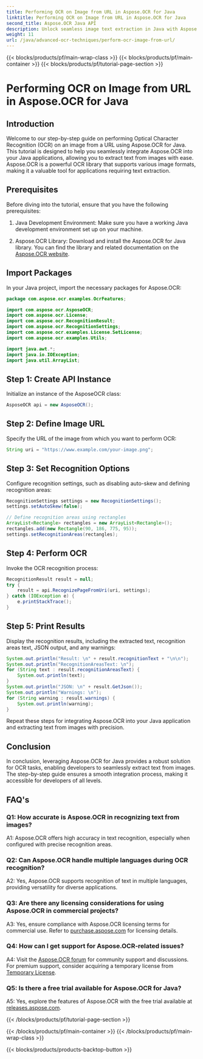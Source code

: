 ```yaml
---
title: Performing OCR on Image from URL in Aspose.OCR for Java
linktitle: Performing OCR on Image from URL in Aspose.OCR for Java
second_title: Aspose.OCR Java API
description: Unlock seamless image text extraction in Java with Aspose.OCR. High accuracy OCR with easy integration.
weight: 11
url: /java/advanced-ocr-techniques/perform-ocr-image-from-url/
---
```


{{< blocks/products/pf/main-wrap-class >}}
{{< blocks/products/pf/main-container >}}
{{< blocks/products/pf/tutorial-page-section >}}

# Performing OCR on Image from URL in Aspose.OCR for Java

## Introduction

Welcome to our step-by-step guide on performing Optical Character Recognition (OCR) on an image from a URL using Aspose.OCR for Java. This tutorial is designed to help you seamlessly integrate Aspose.OCR into your Java applications, allowing you to extract text from images with ease. Aspose.OCR is a powerful OCR library that supports various image formats, making it a valuable tool for applications requiring text extraction.

## Prerequisites

Before diving into the tutorial, ensure that you have the following prerequisites:

1. Java Development Environment: Make sure you have a working Java development environment set up on your machine.

2. Aspose.OCR Library: Download and install the Aspose.OCR for Java library. You can find the library and related documentation on the [Aspose.OCR website](https://reference.aspose.com/ocr/java/).

## Import Packages

In your Java project, import the necessary packages for Aspose.OCR:

```java
package com.aspose.ocr.examples.OcrFeatures;

import com.aspose.ocr.AsposeOCR;
import com.aspose.ocr.License;
import com.aspose.ocr.RecognitionResult;
import com.aspose.ocr.RecognitionSettings;
import com.aspose.ocr.examples.License.SetLicense;
import com.aspose.ocr.examples.Utils;

import java.awt.*;
import java.io.IOException;
import java.util.ArrayList;
```

## Step 1: Create API Instance

Initialize an instance of the AsposeOCR class:

```java
AsposeOCR api = new AsposeOCR();
```

## Step 2: Define Image URL

Specify the URL of the image from which you want to perform OCR:

```java
String uri = "https://www.example.com/your-image.png";
```

## Step 3: Set Recognition Options

Configure recognition settings, such as disabling auto-skew and defining recognition areas:

```java
RecognitionSettings settings = new RecognitionSettings();
settings.setAutoSkew(false);

// Define recognition areas using rectangles
ArrayList<Rectangle> rectangles = new ArrayList<Rectangle>();
rectangles.add(new Rectangle(90, 186, 775, 95));
settings.setRecognitionAreas(rectangles);
```

## Step 4: Perform OCR

Invoke the OCR recognition process:

```java
RecognitionResult result = null;
try {
    result = api.RecognizePageFromUri(uri, settings);
} catch (IOException e) {
    e.printStackTrace();
}
```

## Step 5: Print Results

Display the recognition results, including the extracted text, recognition areas text, JSON output, and any warnings:

```java
System.out.println("Result: \n" + result.recognitionText + "\n\n");
System.out.println("RecognitionAreasText: \n");
for (String text : result.recognitionAreasText) {
    System.out.println(text);
}
System.out.println("JSON: \n" + result.GetJson());
System.out.println("Warnings: \n");
for (String warning : result.warnings) {
    System.out.println(warning);
}
```

Repeat these steps for integrating Aspose.OCR into your Java application and extracting text from images with precision.

## Conclusion

In conclusion, leveraging Aspose.OCR for Java provides a robust solution for OCR tasks, enabling developers to seamlessly extract text from images. The step-by-step guide ensures a smooth integration process, making it accessible for developers of all levels.

## FAQ's

### Q1: How accurate is Aspose.OCR in recognizing text from images?

A1: Aspose.OCR offers high accuracy in text recognition, especially when configured with precise recognition areas.

### Q2: Can Aspose.OCR handle multiple languages during OCR recognition?

A2: Yes, Aspose.OCR supports recognition of text in multiple languages, providing versatility for diverse applications.

### Q3: Are there any licensing considerations for using Aspose.OCR in commercial projects?

A3: Yes, ensure compliance with Aspose.OCR licensing terms for commercial use. Refer to [purchase.aspose.com](https://purchase.aspose.com/buy) for licensing details.

### Q4: How can I get support for Aspose.OCR-related issues?

A4: Visit the [Aspose.OCR forum](https://forum.aspose.com/c/ocr/16) for community support and discussions. For premium support, consider acquiring a temporary license from [Temporary License](https://purchase.aspose.com/temporary-license/).

### Q5: Is there a free trial available for Aspose.OCR for Java?

A5: Yes, explore the features of Aspose.OCR with the free trial available at [releases.aspose.com](https://releases.aspose.com/).


{{< /blocks/products/pf/tutorial-page-section >}}

{{< /blocks/products/pf/main-container >}}
{{< /blocks/products/pf/main-wrap-class >}}

{{< blocks/products/products-backtop-button >}}
